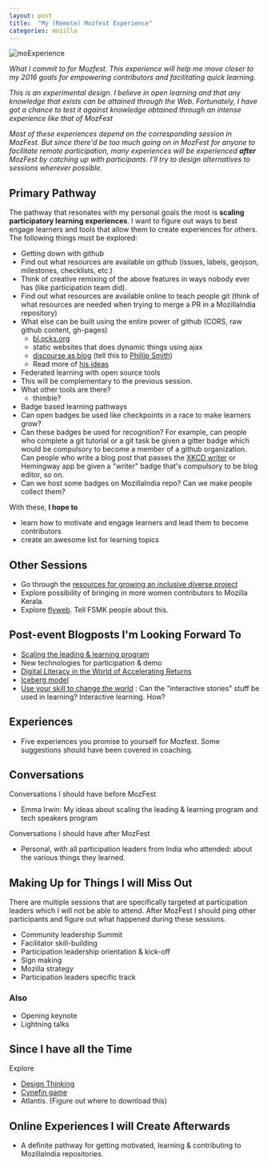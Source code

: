 ```yaml
---
layout: post
title:  "My (Remote) Mozfest Experience"
categories: mozilla
---
```


![moExperience](https://wiki.mozilla.org/images/4/42/Mozfest2012_5.png)

*What I commit to for Mozfest.  This experience will help me move closer to my 2016 goals for empowering contributors and facilitating quick learning.*

*This is an experimental design. I believe in open learning and that any knowledge that exists can be attained through the Web. Fortunately, I have got a chance to test it against knowledge obtained through an intense experience like that of MozFest*

*Most of these experiences depend on the corresponding session in MozFest. But since there'd be too much going on in MozFest for anyone to facilitate remote participation, many experiences will be experienced **after** MozFest by catching up with participants. I'll try to design alternatives to sessions wherever possible.*

## Primary Pathway

The pathway that resonates with my personal goals the most is **scaling participatory learning experiences**. I want to figure out ways to best engage learners and tools that allow them to create experiences for others. The following things must be explored:
* Getting down with github
 * Find out what resources are available on github (issues, labels, geojson, milestones, checklists, etc.)
 * Think of creative remixing of the above features in ways nobody ever has (like participation team did).
 * Find out what resources are available online to teach people git (think of what resources are needed when trying to merge a PR in a MozillaIndia repository)
 * What else can be built using the entire power of github (CORS, raw github content, gh-pages)
   * [bl.ocks.org](http://bl.ocks.org)
   * static websites that does dynamic things using ajax
   * [discourse as blog](https://discourse.mozilla-community.org/t/using-discourse-api-to-display-topics-as-a-blog/4860) (tell this to [Phillip Smith](https://github.com/phillipadsmith/))
   * Read more of [his ideas](https://raw.githubusercontent.com/phillipadsmith/2014.phillipadsmith.com/master/files/colonize-github-100px.jpg)
* Federated learning with open source tools
 * This will be complementary to the previous session.
 * What other tools are there?
   * thimble?
* Badge based learning pathways
 * Can open badges be used like checkpoints in a race to make learners grow?
 * Can these badges be used for recognition? For example, can people who complete a git tutorial or a git task be given a gitter badge which would be compulsory to become a member of a github organization. Can people who write a blog post that passes the [XKCD writer](http://xkcd.com/simplewriter) or Hemingway app be given a "writer" badge that's compulsory to be blog editor, so on.
 * Can we host some badges on MozillaIndia repo? Can we make people collect them?

With these, **I hope to**
* learn how to motivate and engage learners and lead them to become contributors
* create an awesome list for learning topics

## Other Sessions

* Go through the [resources for growing an inclusive diverse project](https://github.com/mozilla/mozfest-program/issues/261)
 * Explore possibility of bringing in more women contributors to Mozilla Kerala.
* Explore [flyweb](https://wiki.mozilla.org/FlyWeb). Tell FSMK people about this.


## Post-event Blogposts I'm Looking Forward To
* [Scaling the leading & learning program](https://github.com/mozilla/mozfest-program/issues/606)
* New technologies for participation & demo
* [Digital Literacy in the World of Accelerating Returns](https://github.com/mozilla/mozfest-program/issues/217)
* [Iceberg model](https://github.com/mozilla/mozfest-program/issues/397)
* [Use your skill to change the world](https://github.com/mozilla/mozfest-program/issues/467) : Can the "interactive stories" stuff be used in learning? Interactive learning. How?

## Experiences
* Five experiences you promise to yourself for Mozfest.  Some suggestions should have been covered in coaching.

## Conversations
Conversations I should have before MozFest
* Emma Irwin: My ideas about scaling the leading & learning program and  tech speakers program

Conversations I should have after MozFest
* Personal, with all participation leaders from India who attended: about the various things they learned.

## Making Up for Things I will Miss Out

There are multiple sessions that are specifically targeted at participation leaders which I will not be able to attend. After MozFest I should ping other participants and figure out what happened during these sessions.

* Community leadership Summit
* Facilitator skill-building
* Participation leadership orientation & kick-off
* Sign making
* Mozilla strategy
* Participation leaders specific track

### Also
* Opening keynote
* Lightning talks


## Since I have all the Time
Explore
* [Design Thinking](https://github.com/mozilla/mozfest-program/issues/506)
* [Cynefin game](https://github.com/mozilla/mozfest-program/issues/428)
*  Atlantis. (Figure out where to download this)


## Online Experiences I will Create Afterwards
* A definite pathway for getting motivated, learning & contributing to MozillaIndia repositories.
